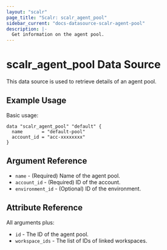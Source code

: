 ```yaml
---
layout: "scalr"
page_title: "Scalr: scalr_agent_pool"
sidebar_current: "docs-datasource-scalr-agent-pool"
description: |-
  Get information on the agent pool.
---
```


# scalr_agent_pool Data Source

This data source is used to retrieve details of an agent pool.

## Example Usage

Basic usage:

```hcl
data "scalr_agent_pool" "default" {
  name       = "default-pool"
  account_id = "acc-xxxxxxxx"
}
```

## Argument Reference

* `name` - (Required) Name of the agent pool.
* `account_id` - (Required) ID of the account.
* `environment_id` - (Optional) ID of the environment.

## Attribute Reference

All arguments plus:

* `id` - The ID of the agent pool.
* `workspace_ids` - The list of IDs of linked workspaces.